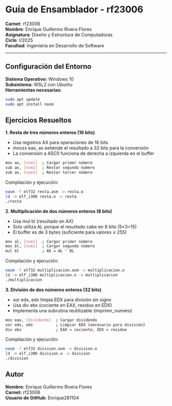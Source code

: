 # Guía de Ensamblador - rf23006

**Carnet**: rf23006  
**Nombre**: Enrique Guillermo Rivera Flores  
**Asignatura**: Diseño y Estructura de Computadoras  
**Ciclo**: I/2025  
**Facultad**: Ingeniería en Desarrollo de Software  

---

## Configuración del Entorno

**Sistema Operativo:** Windows 10  
**Subsistema:** WSL2 con Ubuntu  
**Herramientas necesarias:**

```bash
sudo apt update
sudo apt install nasm  
```

## Ejercicios Resueltos  

**1. Resta de tres números enteros (16 bits)**

- Usa registros AX para operaciones de 16 bits    
- movzx eax, ax extiende el resultado a 32 bits para la conversión  
- La conversión a ASCII funciona de derecha a izquierda en el buffer  

```bash
mov ax, [num1]  ; Cargar primer número  
sub ax, [num2]  ; Restar segundo número  
sub ax, [num3]  ; Restar tercer número  
```

Compilación y ejecución:
```bash
nasm -f elf32 resta.asm -o resta.o
ld -m elf_i386 resta.o -o resta
./resta
```

**2. Multiplicación de dos números enteros (8 bits)**

- Usa mul bl (resultado en AX)  
- Solo utiliza AL porque el resultado cabe en 8 bits (5×3=15)  
- El buffer es de 3 bytes (suficiente para valores ≤ 255)  

```bash
mov al, [num1]  ; Cargar primer número  
mov bl, [num2]  ; Cargar segundo número  
mul bl          ; AX = AL * BL  
```

Compilación y ejecución:
```bash
nasm -f elf32 multiplicacion.asm -o multiplicacion.o
ld -m elf_i386 multiplicacion.o -o multiplicacion
./multiplicacion
```

**3. División de dos números enteros (32 bits)**

- xor edx, edx limpia EDX para división sin signo  
- Usa div ebx (cociente en EAX, residuo en EDX)  
- Implementa una subrutina reutilizable (imprimir_numero)  

```bash
mov eax, [dividendo]  ; Cargar dividendo  
xor edx, edx          ; Limpiar EDX (necesario para división)  
div ebx               ; EAX = cociente, EDX = residuo  
```

Compilación y ejecución:

```bash
nasm -f elf32 division.asm -o division.o
ld -m elf_i386 division.o -o division
./division
```

## Autor  
**Nombre:** Enrique Guillermo Rivera Flores  
**Carnet:** rf23006  
**Usuario de GitHub:** Enrique281104  

